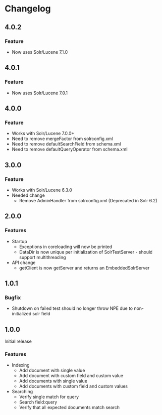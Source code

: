 # Changelog

## 4.0.2
### Feature
* Now uses Solr/Lucene 7.1.0

## 4.0.1
### Feature
* Now uses Solr/Lucene 7.0.1

## 4.0.0
### Feature
* Works with Solr/Lucene 7.0.0+
* Need to remove mergeFactor from solrconfig.xml
* Need to remove defaultSearchField from schema.xml
* Need to remove defaultQueryOperator from schema.xml

## 3.0.0
### Feature
* Works with Solr/Lucene 6.3.0
* Needed change
   * Remove AdminHandler from solrconfig.xml (Deprecated in Solr 6.2)


## 2.0.0
### Features
* Startup
    * Exceptions in coreloading will now be printed
    * DataDir is now unique per initialization of SolrTestServer - should support multithreading
* API change
    * getClient is now getServer and returns an EmbeddedSolrServer

## 1.0.1
### Bugfix
* Shutdown on failed test should no longer throw NPE due to non-initialized solr field

## 1.0.0
Initial release
### Features
* Indexing
    * Add document with single value
    * Add document with custom field and custom value
    * Add documents with single value
    * Add documents with custom field and custom values
* Searching
    * Verify single match for query
    * Search field:query
    * Verify that all expected documents match search
